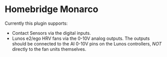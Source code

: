 # Homebridge Monarco

Currently this plugin supports:

- Contact Sensors via the digital inputs.
- Lunos e2/ego HRV fans via the 0-10V analog outputs. The outputs should be connected to the AI 0-10V pins on the Lunos controllers, *NOT* directly to the fan units themselves.

